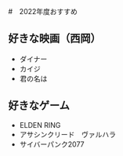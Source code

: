 #　2022年度おすすめ

## 好きな映画（西岡）
- ダイナー
- カイジ
- 君の名は

## 好きなゲーム
- ELDEN RING
- アサシンクリード　ヴァルハラ
- サイバーパンク2077
